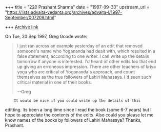 +++
title = "220 Prashant Sharma"
date = "1997-09-30"
upstream_url = "https://lists.advaita-vedanta.org/archives/advaita-l/1997-September/007206.html"

+++
[Archive link](https://lists.advaita-vedanta.org/archives/advaita-l/1997-September/007206.html)

On Tue, 30 Sep 1997, Greg Goode wrote:

>
> I just ran across an example yesterday of an edit that removed someone's
> name who Yogananda had dealt with, which resulted in a false statement,
> according to one writer.  I can write up the details tomorrow if anyone
> is interested.  I'd heard of other edits too that end up giving an
> erroneous impression.  There are other teachers of kriya yoga who are
> critical of Yogananda's approach, and count themselves as the true
> followers of Lahiri Mahasaya.  I'd seen such critical material in
> one of their books.
>
> --Greg
>

        It would be nice if you could write up the details of this
editting.  Its been a long time since I read the book (some 6-7 years)
but I hope to appreciate the contents of the edits.
Also could you please let me know names of the books by followers of
Lahiri Mahasaya?
Thanks,
Prashant.

